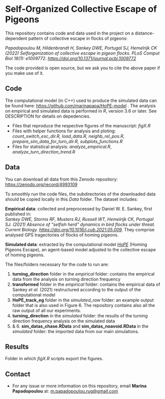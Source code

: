 # Self-Organized Collective Escape of Pigeons

This repository contains code and data used in the project on a distance-dependent pattern of collective escape in flocks of pigeons:

*Papadopoulou M, Hildenbrandt H, Sankey DWE, Portugal SJ, Hemelrijk CK (2022) Selforganization of collective escape in pigeon flocks. PLoS Comput Biol 18(1): e1009772. https://doi.org/10.1371/journal.pcbi.1009772*

The code provided is open source, but we ask you to cite the above paper if you make use of it. 

## Code

The computational model (in C++) used to produce the simulated data can be found here: https://github.com/marinapapa/HoPE-model .
The analysis on empirical and simulated data is performed in _R_, version 3.6 or later. See DESCRIPTION for details on depedencies. 

- Files that reproduce the respective figures of the manuscript: *figX.R* 
- Files with helper functions for analysis and ploting: *count_switch_esc_dir.R, load_data.R, neighb_rel_pos.R, prepare_sim_data_for_turn_dir.R, subplots_functions.R* 
- Files for statistical analysis: *analyze_empirical.R*, *analyze_turn_direction_trend.R* 

## Data

You can download all data from this Zenodo repository: https://zenodo.org/record/4993109
 
To smoothly run the code files, the subdirectories of the downloaded data should be copied locally in this *Data* folder. The dataset includes:

**Empirical data**: collected and preprocessed by Daniel W. E. Sankey, first published in:  
*Sankey DWE, Storms RF, Musters RJ, Russell WT, Hemelrijk CK, Portugal SJ. (2021) Absence of “selfish herd” dynamics in bird flocks under threat. Current Biology. https://doi.org/10.1016/j.cub.2021.05.009.*
They comprise analysed GPS tragectories of flocks of homing pigeons. 

**Simulated data**: extracted by the computational model [*HoPE*](https://github.com/marinapapa/HoPE-model) (Homing Pigeons Escape), an agent-based model adjusted to the collective escape of homing pigeons. 

The files/folders necessary for the code to run are:

1. **turning_direction** folder in the *empirical* folder: contains the empirical data from the analysis on turning direction frequency
2. **transformed** folder in the *empirical* folder: contains the empirical data of Sankey *et al.* (2021) restructured according to the output of the computational model
3. **HoPE_track_eg** folder in the *simulated_raw* folder: an example output folder that is also used in Figure 6. The repository contains also all the raw output of all our experiments.
4. **turning_direction** in the *simulated* folder: the results of the turning direction frequency analysis on the simulated data
5. & 6. **sim_datas_chase.RData** and **sim_datas_noavoid.RData** in the *simulated* folder: the imported data from our main simulations.

## Results
Folder in which *figX.R* scripts export the figures.  

## Contact
* For any issue or more information on this repository, email **Marina Papadopoulou** at: <m.papadopoulou.rug@gmail.com>
